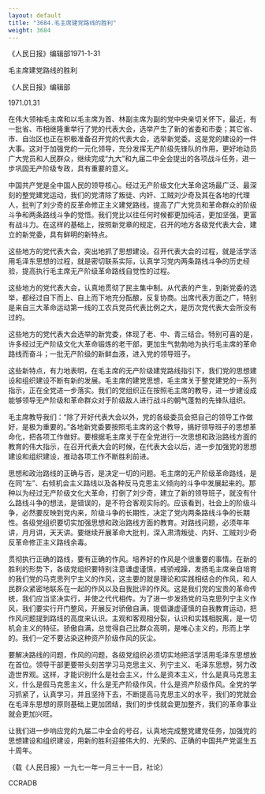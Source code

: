 ```yaml
---
layout: default
title: "3684.毛主席建党路线的胜利"
weight: 3684
---
```


《人民日报》编辑部1971-1-31

毛主席建党路线的胜利

《人民日报》编辑部

1971.01.31

在伟大领袖毛主席和以毛主席为首、林副主席为副的党中央亲切关怀下，最近，有一批省、市相继隆重举行了党的代表大会，选举产生了新的省委和市委；其它省、市、自治区也正在积极准备召开党的代表大会，选举新党委。这是党的建设的一件大事。这对于加强党的一元化领导，充分发挥无产阶级先锋队的作用，更好地动员广大党员和人民群众，继续完成“九大”和九届二中全会提出的各项战斗任务，进一步巩固无产阶级专政，具有重要的意义。

中国共产党是全中国人民的领导核心。经过无产阶级文化大革命这场最广泛、最深刻的整党建党运动，我们的党清除了叛徒、内奸、工贼刘少奇及其在各地的代理人，批判了刘少奇的反革命修正主义建党路线，提高了广大党员和革命群众的阶级斗争和两条路线斗争的觉悟。我们党比以往任何时候都更加纯洁，更加坚强，更富有战斗力。在这样的基础上，按照新党章的规定，召开的地方各级党代表大会，建立的新党委，具有鲜明的新特点。

这些地方的党代表大会，突出地抓了思想建设。召开代表大会的过程，就是活学活用毛泽东思想的过程，就是密切联系实际，认真学习党内两条路线斗争的历史经验，提高执行毛主席无产阶级革命路线自觉性的过程。

这些地方的党代表大会，认真地贯彻了民主集中制。从代表的产生，到新党委的选举，都经过自下而上、自上而下地充分酝酿，反复协商。出席代表方面之广，特别是来自三大革命运动第一线的工农兵党员代表比例之大，是历次党代表大会所没有过的。

这些地方的党代表大会选举的新党委，体现了老、中、青三结合。特别可喜的是，许多经过无产阶级文化大革命锻炼的老干部，更加生气勃勃地为执行毛主席的革命路线而奋斗；一批无产阶级的新鲜血液，进入党的领导班子。

这些新特点，有力地表明，在毛主席的无产阶级建党路线指引下，我们党的思想建设和组织建设不断有新的发展。毛主席的建党思想，毛主席关于整党建党的一系列指示，正在全党进一步落实。我们的党组织正在按照毛主席的教导，进一步建设成能够领导无产阶级和革命群众对于阶级敌人进行战斗的朝气蓬勃的先锋队组织。

毛主席教导我们：“除了开好代表大会以外，党的各级委员会把自己的领导工作做好，是极为重要的。”各地新党委要按照毛主席的这个教导，搞好领导班子的思想革命化，把各项工作做好。要根据毛主席关于在全党进行一次思想和政治路线方面的教育的伟大指示，在召开代表大会的时候，在代表大会以后，进一步加强党的思想建设和组织建设，推动各项工作不断胜利前进。

思想和政治路线的正确与否，是决定一切的问题。毛主席的无产阶级革命路线，是在同“左”、右倾机会主义路线以及各种反马克思主义倾向的斗争中发展起来的。那种以为经过无产阶级文化大革命，打倒了刘少奇，建立了新的领导班子，就没有什么路线斗争的想法，是错误的，是不符合客观实际的。应该看到，社会上的阶级斗争，必然要反映到党内来，阶级斗争的长期性，决定了党内两条路线斗争的长期性。各级党组织要切实加强思想和政治路线方面的教育。对路线问题，必须年年讲，月月讲，天天讲。要继续开展革命大批判，深入肃清叛徒、内奸、工贼刘少奇反革命修正主义路线余毒。

贯彻执行正确的路线，要有正确的作风。培养好的作风是个很重要的事情。在新的胜利的形势下，各级党组织要特别注意谦虚谨慎，戒骄戒躁，发扬毛主席亲自培育的我们党的马克思列宁主义的作风，这主要的就是理论和实践相结合的作风，和人民群众紧密地联系在一起的作风以及自我批评的作风。这是我们党的宝贵的革命传统，我们应当坚决实行，并使之代代相传。为了进一步发扬党的马克思列宁主义作风，我们要实行开门整风，开展反对骄傲自满，提倡谦虚谨慎的自我教育运动，把作风问题提到路线的高度来认识。主观和客观相分裂，认识和实践相脱离，是一切机会主义的特征。骄傲自满，总觉得自己比群众高明，是唯心主义的，形而上学的。我们一定不要沾染这种资产阶级作风的灰尘。

要解决路线的问题，作风的问题，各级党组织必须切实地把活学活用毛泽东思想放在首位。领导干部更要带头刻苦学习马克思主义、列宁主义、毛泽东思想，努力改造世界观。这样，才能识别什么是社会主义，什么是资本主义，什么是真马克思主义，什么是假马克思主义，什么是无产阶级作风，什么是资产阶级作风。全党的学习抓紧了，认真学习，并且坚持下去，不断提高马克思主义的水平，我们的党就会在毛泽东思想的原则基础上更加团结，我们的步伐就会更加整齐，我们的革命事业就会更加兴旺。

让我们进一步响应党的九届二中全会的号召，认真地完成整党建党任务，加强党的思想建设和组织建设，用新的胜利迎接伟大的、光荣的、正确的中国共产党诞生五十周年。

（载《人民日报》一九七一年一月三十一日，社论）

CCRADB

